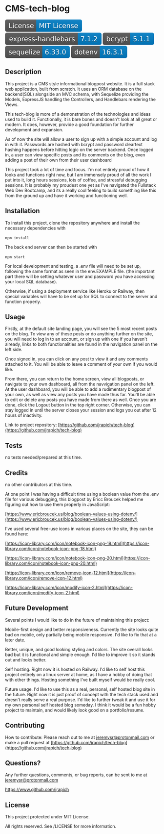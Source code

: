
# CMS-tech-blog

<img src='./lib/badges/license.svg'>    <img src='./lib/badges/express-handlebars-7.1.2.svg'>    <img src='./lib/badges/bcrypt-5.1.1.svg'>    <img src='./lib/badges/sequelize-6.33.0.svg'>    <img src='./lib/badges/dotenv-16.3.1.svg'>

## Description

This project is a CMS style informational blogpost website. It is a full stack web application, built from scratch. It uses an ORM database on the backend(SQL) alongside an MVC schema, with Sequelize providing the Models, ExpressJS handling the Controllers, and Handlebars rendering the Views.      

This tech-blog is more of a demonstration of the technologies and ideas used to build it. Functionally, it is bare bones and doesn't look at all great or modern. It does, however, provide  a good foundation for further development and expansion.          

As of now the site will allow a user to sign up with a simple account and log in with it. Passwords are hashed with bcrypt and password cleartext hashing happens before hitting logic on the server backend. Once logged in, a user can view specific posts and its comments on the blog, even adding a post of their own from their user dashboard

This project took a lot of time and focus. I'm not entirely proud of how it looks and functions right now, but I am immensely proud of all the work I put into it, long hours sessions, lots of coffee, and stressful debugging sessions. It is probably my proudest one yet as I've navigated the Fullstack Web Dev Bootcamp, and its a really cool feeling to build something like this from the ground up and have it working and functioning well. 

## Installation

To install this project, clone the repository anywhere and install the necessary dependencies with 

`npm install`      

The back end server can then be started  with 

`npm start`   

For local development and testing, a .env file will need to be set up, following the same format as seen in the env.EXAMPLE file. (the important part there will be setting whatever user and password you have accessing your local SQL database).  

Otherwise, if using a deployment service like Heroku or Railway, then special variables will have to be set up for SQL to connect to the server and function properly. 

## Usage

Firstly, at the default site landing page, you will see the 5 most recent posts on the blog. To view any of these posts or do anything further on the site, you will need to log in to an account, or sign up with one if you haven't already, links to both functionalities are found in the navigation panel on the left side.      

Once signed in, you can click on any  post to view it and any comments attached to it. You will be able to leave a comment of your own if you would like. 

From there, you can return to the home screen, view all blogposts, or navigate to your own dashboard, all from the  navvigation panel on the left. At the user dashboard, you will be able to add a rudimentary blogpost of your own, as well as view any posts you have made thus far. You'll be able to edit or delete any posts you have made from there as well. Once you are done, click the Logout button in the top right corner. Otherwise, you can stay logged in until the server closes your session and logs you out after 12 hours of inactivity. 

Link to project repository: [https://github.com/jrapich/tech-blog](https://github.com/jrapich/tech-blog)

## Tests

no tests needed/prepared at this time.

## Credits

no other contributors at this time.

At one point I was having a difficult time using a boolean value from the .env file for various debugging, this blogpost by Ericc Broucek helped me figuring out how to use them properly in JavaScript:

[https://www.ericbroucek.us/blog/boolean-values-using-dotenv/](https://www.ericbroucek.us/blog/boolean-values-using-dotenv/)

I've used several free-use icons in various places on the site, they can be found here:

[https://icon-library.com/icon/notebook-icon-png-18.html](https://icon-library.com/icon/notebook-icon-png-18.html)

[https://icon-library.com/icon/notebook-icon-png-20.html](https://icon-library.com/icon/notebook-icon-png-20.html)

[https://icon-library.com/icon/remove-icon-12.html](https://icon-library.com/icon/remove-icon-12.html)

[https://icon-library.com/icon/modify-icon-2.html](https://icon-library.com/icon/modify-icon-2.html)

## Future Development

Several points I would like to do in the future of maintaining this project:

Mobile-first design and better responsiveness. Currently the site looks quite bad on mobile, only partially being mobile responsive. I'd like to fix that at a later date.

Better, unique, and good looking styling and colors. The site overall looks bad but it is functional and simple enough. I'd like to improve it so it stands out and looks better.

Self hosting. Right now it is hosted on Railway. I'd like to self host this project entirely on a linux server at home, as I have a hobby of doing that with other things. Hosting something I've built myself would be really cool.

Future usage. I'd like to use this as a real, personal, self hosted blog site in the future. Right now it is just proof of concept with the tech stack used and doesn't really serve a real purpose. I'd like to further tweak it and use it for my own personal self hosted blog someday. I think it would be a fun hobby project to maintain, and would likely look good on a portfolio/resume.

## Contributing

How to contribute:
Please reach out to me at jeremysr@protonmail.com or make a pull request at [https://github.com/jrapich/tech-blog](https://github.com/jrapich/tech-blog)

## Questions?

Any further questions, comments, or bug reports, can be sent to me at jeremysr@protonmail.com

https://www.github.com/jrapich

## License

This project protected under MIT License.

All rights reserved. See /LICENSE for more information.